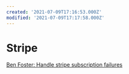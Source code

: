 ```yaml
---
created: '2021-07-09T17:16:53.000Z'
modified: '2021-07-09T17:17:58.000Z'
---
```


# Stripe

[Ben Foster: Handle stripe subscription failures](https://benfoster.io/blog/stripe-failed-payments-how-to/)
